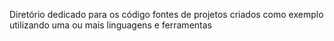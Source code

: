 Diretório dedicado para os código fontes de projetos criados como exemplo utilizando uma ou mais linguagens e ferramentas
